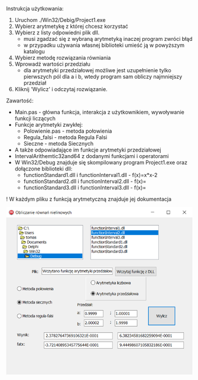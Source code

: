 Instrukcja użytkowania:

1. Uruchom ./Win32/Debig/Project1.exe
2. Wybierz arytmetykę z której chcesz korzystać
3. Wybierz z listy odpowiedni plik dll.
	- musi zgadzać się z wybraną arytmetyką inaczej program zwróci błąd
	- w przypadku używania własnej biblioteki umieść ją w powyższym katalogu
4. Wybierz metodę rozwiązania równiania
5. Wprowadź wartości przedziału
	- dla arytmetyki przedziałowej możliwe jest uzupełnienie tylko pierwszych pól dla a i b, wtedy program sam obliczy najmniejszy przedział
6. Kliknij 'Wylicz' i odczytaj rozwiązanie.

Zawartość:

* Main.pas - główna funkcja, interakcja z użytkownikiem, wywoływanie funkcji liczących
* Funkcje arytmetyki zwykłej:
	- Polowienie.pas - metoda połowienia
	- Regula_falsi - metoda Regula Falsi
	- Sieczne - metoda Siecznych
* A także odpowiadające im funkcje arytmetyki przedziałowej
* IntervalArithemtic32and64 z dodanymi funkcjami i operatorami
* W Win32/Debug znajduje się skompilowany program Project1.exe oraz dołączone biblioteki dll:
	- functionStandard1.dll i functionInterval1.dll - f(x)=x*x-2
	- functionStandard2.dll i functionInterval2.dll - f(x)=
	- functionStandard3.dll i functionInterval3.dll - f(x)=

! W każdym pliku z funkcją arytmetyczną znajduje jej dokumentacja

![Alt text](EAN-View.png?raw=true "GUI")
